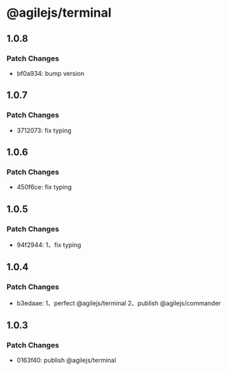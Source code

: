 # @agilejs/terminal

## 1.0.8

### Patch Changes

- bf0a934: bump version

## 1.0.7

### Patch Changes

- 3712073: fix typing

## 1.0.6

### Patch Changes

- 450f6ce: fix typing

## 1.0.5

### Patch Changes

- 94f2944: 1、fix typing

## 1.0.4

### Patch Changes

- b3edaae: 1、perfect @agilejs/terminal
  2、publish @agilejs/commander

## 1.0.3

### Patch Changes

- 0163f40: publish @agilejs/terminal
